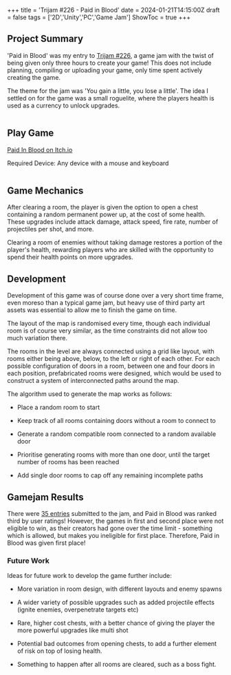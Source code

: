 +++
title = 'Trijam #226 - Paid in Blood'
date = 2024-01-21T14:15:00Z
draft = false
tags = ['2D','Unity','PC','Game Jam']
ShowToc = true
+++

## Project Summary

'Paid in Blood' was my entry to [Trijam #226](https://itch.io/jam/trijam-226), a game jam with the twist of being given only three hours to create your game! This does not include planning, compiling or uploading your game, only time spent actively creating the game.

The theme for the jam was 'You gain a little, you lose a little'. The idea I settled on for the game was a small roguelite, where the players health is used as a currency to unlock upgrades.

<img title="" src="https://img.itch.zone/aW1hZ2UvMjE0NDcyMS8xMjY0OTQ4Ni5wbmc=/original/dPCMgV.png" alt="">



## Play Game

[Paid In Blood on Itch.io](https://zoid-burger.itch.io/paid-in-blood)

Required Device: Any device with a mouse and keyboard

<img title="" src="https://img.itch.zone/aW1hZ2UvMjE0NDcyMS8xMjY0OTQ4OC5wbmc=/original/%2BNRXq2.png" alt="">

## Game Mechanics

After clearing a room, the player is given the option to open a chest containing a random permanent power up, at the cost of some health. These upgrades include attack damage, attack speed, fire rate, number of projectiles per shot, and more.

Clearing a room of enemies without taking damage restores a portion of the player's health, rewarding players who are skilled with the opportunity to spend their health points on more upgrades.

## Development

Development of this game was of course done over a very short time frame, even moreso than a typical game jam, but heavy use of third party art assets was essential to allow me to finish the game on time. 

The layout of the map is randomised every time, though each individual room is of course very similar, as the time constraints did not allow too much variation there.

The rooms in the level are always connected using a grid like layout, with rooms either being above, below, to the left or right of each other. For each possible configuration of doors in a room, between one and four doors in each position, prefabricated rooms were designed, which would be used to construct a system of interconnected paths around the map.

The algorithm used to generate the map works as follows:

- Place a random room to start

- Keep track of all rooms containing doors without a room to connect to

- Generate a random compatible room connected to a random available door

- Prioritise generating rooms with more than one door, until the target number of rooms has been reached

- Add single door rooms to cap off any remaining incomplete paths

## Gamejam Results

There were [35 entries](https://itch.io/jam/trijam-226/results) submitted to the jam, and Paid in Blood was ranked third by user ratings! However, the games in first and second place were not eligible to win, as their creators had gone over the time limit - something which is allowed, but makes you ineligible for first place. Therefore, Paid in Blood was given first place!

### Future Work

Ideas for future work to develop the game further include:

- More variation in room design, with different layouts and enemy spawns

- A wider variety of possible upgrades such as added projectile effects (ignite enemies, overpenetrate targets etc)

- Rare, higher cost chests, with a better chance of giving the player the more powerful upgrades like multi shot

- Potential bad outcomes from opening chests, to add a further element of risk on top of losing health.

- Something to happen after all rooms are cleared, such as a boss fight.

### 
